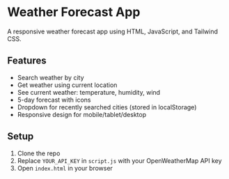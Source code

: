 # Weather Forecast App

A responsive weather forecast app using HTML, JavaScript, and Tailwind CSS.

## Features
- Search weather by city
- Get weather using current location
- See current weather: temperature, humidity, wind
- 5-day forecast with icons
- Dropdown for recently searched cities (stored in localStorage)
- Responsive design for mobile/tablet/desktop

## Setup
1. Clone the repo
2. Replace `YOUR_API_KEY` in `script.js` with your OpenWeatherMap API key
3. Open `index.html` in your browser
